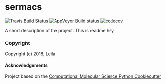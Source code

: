 sermacs
==============================
[//]: # (Badges)
[![Travis Build Status](https://travis-ci.org/REPLACE_WITH_OWNER_ACCOUNT/sermacs.png)](https://travis-ci.org/arefnel/sermacs.svg?branch=master)
[![AppVeyor Build status](https://ci.appveyor.com/api/projects/status/REPLACE_WITH_APPVEYOR_LINK/branch/master?svg=true)](https://ci.appveyor.com/project/REPLACE_WITH_OWNER_ACCOUNT/sermacs/branch/master)
[![codecov](https://codecov.io/gh/REPLACE_WITH_OWNER_ACCOUNT/sermacs/branch/master/graph/badge.svg)](https://codecov.io/gh/REPLACE_WITH_OWNER_ACCOUNT/sermacs/branch/master)

A short description of the project.
This is readme
hey


### Copyright

Copyright (c) 2018, Leila


#### Acknowledgements
 
Project based on the 
[Computational Molecular Science Python Cookiecutter](https://github.com/molssi/cookiecutter-cms)
